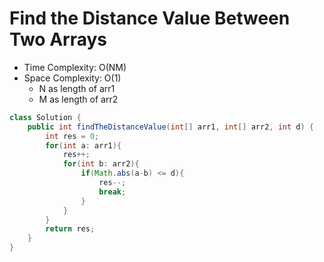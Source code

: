 # Find the Distance Value Between Two Arrays

- Time Complexity: O(NM)
- Space Complexity: O(1)
  - N as length of arr1
  - M as length of arr2

```java
class Solution {
    public int findTheDistanceValue(int[] arr1, int[] arr2, int d) {
        int res = 0;
        for(int a: arr1){
            res++;
            for(int b: arr2){
                if(Math.abs(a-b) <= d){
                    res--;
                    break;
                }
            }
        }
        return res;
    }
}
```
